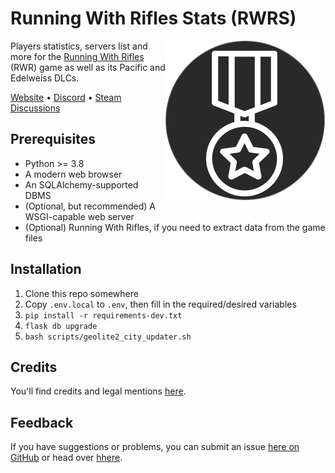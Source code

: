 # Running With Rifles Stats (RWRS)

<img src="static/images/icon_round_dark_256.png" align="right">

Players statistics, servers list and more for the [Running With Rifles](http://www.runningwithrifles.com/wp/) (RWR) game
as well as its Pacific and Edelweiss DLCs.

[Website](https://rwrstats.com/) • [Discord](https://discord.gg/runningwithrifles) • [Steam Discussions](https://steamcommunity.com/app/270150/discussions/0/1520386297704428050/)

## Prerequisites

  - Python >= 3.8
  - A modern web browser
  - An SQLAlchemy-supported DBMS
  - (Optional, but recommended) A WSGI-capable web server
  - (Optional) Running With Rifles, if you need to extract data from the game files

## Installation

  1. Clone this repo somewhere
  2. Copy `.env.local` to `.env`, then fill in the required/desired variables
  3. `pip install -r requirements-dev.txt`
  4. `flask db upgrade`
  5. `bash scripts/geolite2_city_updater.sh`

## Credits

You'll find credits and legal mentions [here](https://rwrstats.com/about#credits).

## Feedback

If you have suggestions or problems, you can submit an issue [here on GitHub](https://github.com/EpocDotFr/rwrs/issues) or
head over [hhere](https://rwrstats.com/feedback).
